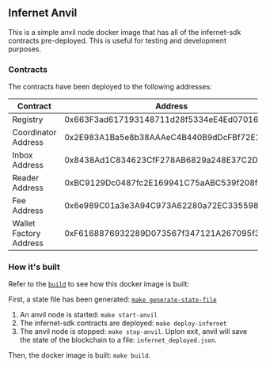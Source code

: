 ## Infernet Anvil

This is a simple anvil node docker image that has all of the infernet-sdk contracts
pre-deployed. This is useful for testing and development purposes.

### Contracts

The contracts have been deployed to the following addresses:

| Contract               | Address                                    |
|------------------------|--------------------------------------------|
| Registry               | 0x663F3ad617193148711d28f5334eE4Ed07016602 |
| Coordinator Address    | 0x2E983A1Ba5e8b38AAAeC4B440B9dDcFBf72E15d1 |
| Inbox Address          | 0x8438Ad1C834623CfF278AB6829a248E37C2D7E3f |
| Reader Address         | 0xBC9129Dc0487fc2E169941C75aABC539f208fb01 |
| Fee Address            | 0x6e989C01a3e3A94C973A62280a72EC335598490e |
| Wallet Factory Address | 0xF6168876932289D073567f347121A267095f3DD6 |

### How it's built

Refer to the [`build`](./Makefile#L38) to see how this docker image is built:

First, a state file has been generated: [`make generate-state-file`](./Makefile#L29)

1. An anvil node is started: `make start-anvil`
2. The infernet-sdk contracts are deployed: `make deploy-infernet`
3. The anvil node is stopped: `make stop-anvil`. Uplon exit, anvil will save the state 
   of the blockchain to a file: `infernet_deployed.json`.

Then, the docker image is built: `make build`.
